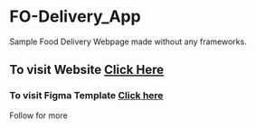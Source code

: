 # FO-Delivery_App
Sample Food Delivery Webpage made without any frameworks.
<h2>To visit Website <a href="https://faizalmsdev.github.io/FO-Delivery_App/">Click Here</a></h2>
<h3>To visit Figma Template <a href="https://www.figma.com/file/jsbCtV1JoeVHH9ud84yTsD/fiverr-(Copy)?node-id=1%3A2599&mode=dev">Click here</a></h3>
<p>Follow for more</p>
